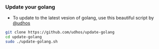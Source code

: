 ### Update your golang
* To update to the latest vesion of golang, use this beautiful script by [@udhos](https://github.com/udhos)
```bash
git clone https://github.com/udhos/update-golang
cd update-golang
sudo ./update-golang.sh
```